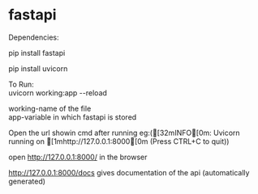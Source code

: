# fastapi

Dependencies:

pip install fastapi

pip install uvicorn

To Run:  
uvicorn working:app --reload  

working-name of the file  
app-variable in which fastapi is stored

Open the url showin cmd after running eg:([32mINFO[0m:     Uvicorn running on [1mhttp://127.0.0.1:8000[0m (Press CTRL+C to quit))  

open http://127.0.0.1:8000/ in the browser

http://127.0.0.1:8000/docs gives documentation of the api (automatically generated)


